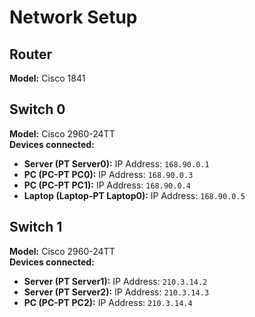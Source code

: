 # Network Setup

## Router
**Model:** Cisco 1841

## Switch 0
**Model:** Cisco 2960-24TT  
**Devices connected:**
- **Server (PT Server0):** IP Address: `168.90.0.1`
- **PC (PC-PT PC0):** IP Address: `168.90.0.3`
- **PC (PC-PT PC1):** IP Address: `168.90.0.4`
- **Laptop (Laptop-PT Laptop0):** IP Address: `168.90.0.5`

## Switch 1
**Model:** Cisco 2960-24TT  
**Devices connected:**
- **Server (PT Server1):** IP Address: `210.3.14.2`
- **Server (PT Server2):** IP Address: `210.3.14.3`
- **PC (PC-PT PC2):** IP Address: `210.3.14.4`